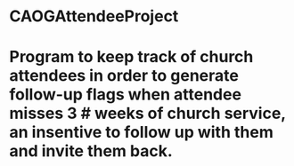 # CAOGAttendeeProject
# Program to keep track of church attendees in order to generate follow-up flags when attendee misses 3 # weeks of church service, an insentive to follow up with them and invite them back.